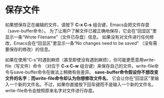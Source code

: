 保存文件
==================================
如果想保存正在编辑的文件，请按下 **C-x C-s** 组合键，Emacs会把文件存盘（save-buffer命令）。
为了让用户了解文件已被正确地保存，它会在“回显区”里显示一条“Wrote Filename”（文件已存盘）信息。
如果没有对文件进行任何修改，Emacs会在“回显区”里显示一条“No changes need to be saved”
（没有需要保存的修改）的信息。

如果在使用“C-s”时遇到麻烦（甚至即使没有遇到麻烦），你可能更愿意用write-file（写文件）命令
（对应于 **C-x C-w** 组合键）来保存自己的文件。write-file命令与save-buffer命令在做法上稍微有些差异。
**save-buffer命令假设你不想改变文件的名字**；**而write-file命令却认为你想修改文件名**，
它会让你在“回显区”里输入一个新的文件名。不过，如果你直接按下回车键而不是输入一个新的文件名，
write-file命令会按照原来名字对文件进行存盘。
